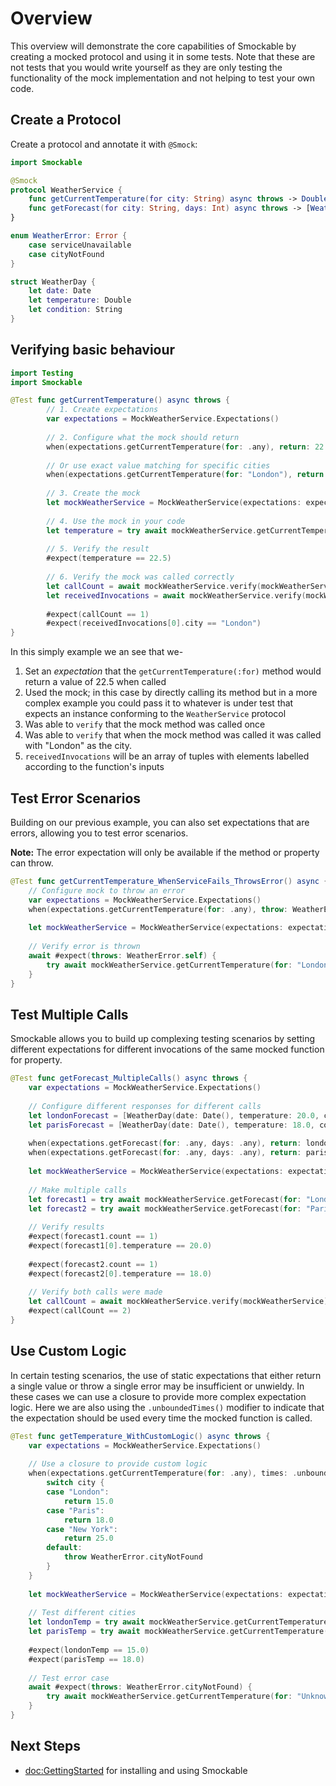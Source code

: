 # Overview

This overview will demonstrate the core capabilities of Smockable by creating a mocked protocol and using it in some tests.
Note that these are not tests that you would write yourself as they are only testing the functionality of the mock
implementation and not helping to test your own code.

## Create a Protocol

Create a protocol and annotate it with `@Smock`:

```swift
import Smockable

@Smock
protocol WeatherService {
    func getCurrentTemperature(for city: String) async throws -> Double
    func getForecast(for city: String, days: Int) async throws -> [WeatherDay]
}

enum WeatherError: Error {
    case serviceUnavailable
    case cityNotFound
}

struct WeatherDay {
    let date: Date
    let temperature: Double
    let condition: String
}
```

## Verifying basic behaviour

```swift
import Testing
import Smockable

@Test func getCurrentTemperature() async throws {
        // 1. Create expectations
        var expectations = MockWeatherService.Expectations()
        
        // 2. Configure what the mock should return
        when(expectations.getCurrentTemperature(for: .any), return: 22.5)
        
        // Or use exact value matching for specific cities
        when(expectations.getCurrentTemperature(for: "London"), return: 15.0)
        
        // 3. Create the mock
        let mockWeatherService = MockWeatherService(expectations: expectations)
        
        // 4. Use the mock in your code
        let temperature = try await mockWeatherService.getCurrentTemperature(for: "London")
        
        // 5. Verify the result
        #expect(temperature == 22.5)
        
        // 6. Verify the mock was called correctly
        let callCount = await mockWeatherService.verify(mockWeatherService).getCurrentTemperature_for.callCount
        let receivedInvocations = await mockWeatherService.verify(mockWeatherService).getCurrentTemperature_for.receivedInvocations
        
        #expect(callCount == 1)
        #expect(receivedInvocations[0].city == "London")
}
```

In this simply example we an see that we-
1. Set an *expectation* that the `getCurrentTemperature(:for)` method would return a value of 22.5 when called
2. Used the mock; in this case by directly calling its method but in a more complex example you could pass it to 
whatever is under test that expects an instance conforming to the `WeatherService` protocol
3. Was able to `verify` that the mock method was called once
4. Was able to `verify` that when the mock method was called it was called with "London" as the city.
5. `receivedInvocations` will be an array of tuples with elements labelled according to the function's inputs

## Test Error Scenarios

Building on our previous example, you can also set expectations that are errors, allowing you to test error scenarios.

**Note:** The error expectation will only be available if the method or property can throw.

```swift
@Test func getCurrentTemperature_WhenServiceFails_ThrowsError() async {
    // Configure mock to throw an error
    var expectations = MockWeatherService.Expectations()
    when(expectations.getCurrentTemperature(for: .any), throw: WeatherError.serviceUnavailable)
    
    let mockWeatherService = MockWeatherService(expectations: expectations)
    
    // Verify error is thrown
    await #expect(throws: WeatherError.self) {
        try await mockWeatherService.getCurrentTemperature(for: "London")
    }
}
```

## Test Multiple Calls

Smockable allows you to build up complexing testing scenarios by setting different expectations for different
invocations of the same mocked function for property.

```swift
@Test func getForecast_MultipleCalls() async throws {
    var expectations = MockWeatherService.Expectations()
    
    // Configure different responses for different calls
    let londonForecast = [WeatherDay(date: Date(), temperature: 20.0, condition: "Sunny")]
    let parisForecast = [WeatherDay(date: Date(), temperature: 18.0, condition: "Cloudy")]
    
    when(expectations.getForecast(for: .any, days: .any), return: londonForecast)  // First call returns London forecast
    when(expectations.getForecast(for: .any, days: .any), return: parisForecast)   // Second call returns Paris forecast
    
    let mockWeatherService = MockWeatherService(expectations: expectations)
    
    // Make multiple calls
    let forecast1 = try await mockWeatherService.getForecast(for: "London", days: 5)
    let forecast2 = try await mockWeatherService.getForecast(for: "Paris", days: 3)
    
    // Verify results
    #expect(forecast1.count == 1)
    #expect(forecast1[0].temperature == 20.0)
    
    #expect(forecast2.count == 1)
    #expect(forecast2[0].temperature == 18.0)
    
    // Verify both calls were made
    let callCount = await mockWeatherService.verify(mockWeatherService).getForecast_for_days.callCount
    #expect(callCount == 2)
}
```

## Use Custom Logic

In certain testing scenarios, the use of static expectations that either return a single value or throw a single error
may be insufficient or unwieldy. In these cases we can use a closure to provide more complex expectation logic. Here we
are also using the `.unboundedTimes()` modifier to indicate that the expectation should be used every time the mocked
function is called.

```swift
@Test func getTemperature_WithCustomLogic() async throws {
    var expectations = MockWeatherService.Expectations()
    
    // Use a closure to provide custom logic
    when(expectations.getCurrentTemperature(for: .any), times: .unbounded) { city in
        switch city {
        case "London":
            return 15.0
        case "Paris":
            return 18.0
        case "New York":
            return 25.0
        default:
            throw WeatherError.cityNotFound
        }
    }
    
    let mockWeatherService = MockWeatherService(expectations: expectations)
    
    // Test different cities
    let londonTemp = try await mockWeatherService.getCurrentTemperature(for: "London")
    let parisTemp = try await mockWeatherService.getCurrentTemperature(for: "Paris")
    
    #expect(londonTemp == 15.0)
    #expect(parisTemp == 18.0)
    
    // Test error case
    await #expect(throws: WeatherError.cityNotFound) {
        try await mockWeatherService.getCurrentTemperature(for: "Unknown City")
    }
}
```

## Next Steps

- <doc:GettingStarted> for installing and using Smockable

